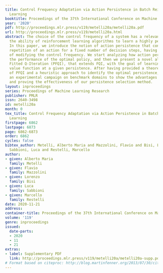 ```yaml
---
title: Control Frequency Adaptation via Action Persistence in Batch Reinforcement
  Learning
booktitle: Proceedings of the 37th International Conference on Machine Learning
year: '2020'
pdf: http://proceedings.mlr.press/v119/metelli20a/metelli20a.pdf
url: http://proceedings.mlr.press/v119/metelli20a.html
abstract: The choice of the control frequency of a system has a relevant impact on
  the ability of reinforcement learning algorithms to learn a highly performing policy.
  In this paper, we introduce the notion of action persistence that consists in the
  repetition of an action for a fixed number of decision steps, having the effect
  of modifying the control frequency. We start analyzing how action persistence affects
  the performance of the optimal policy, and then we present a novel algorithm, Persistent
  Fitted Q-Iteration (PFQI), that extends FQI, with the goal of learning the optimal
  value function at a given persistence. After having provided a theoretical study
  of PFQI and a heuristic approach to identify the optimal persistence, we present
  an experimental campaign on benchmark domains to show the advantages of action persistence
  and proving the effectiveness of our persistence selection method.
layout: inproceedings
series: Proceedings of Machine Learning Research
publisher: PMLR
issn: 2640-3498
id: metelli20a
month: 0
tex_title: Control Frequency Adaptation via Action Persistence in Batch Reinforcement
  Learning
firstpage: 6862
lastpage: 6873
page: 6862-6873
order: 6862
cycles: false
bibtex_author: Metelli, Alberto Maria and Mazzolini, Flavio and Bisi, Lorenzo and
  Sabbioni, Luca and Restelli, Marcello
author:
- given: Alberto Maria
  family: Metelli
- given: Flavio
  family: Mazzolini
- given: Lorenzo
  family: Bisi
- given: Luca
  family: Sabbioni
- given: Marcello
  family: Restelli
date: 2020-11-21
address: 
container-title: Proceedings of the 37th International Conference on Machine Learning
volume: '119'
genre: inproceedings
issued:
  date-parts:
  - 2020
  - 11
  - 21
extras:
- label: Supplementary PDF
  link: http://proceedings.mlr.press/v119/metelli20a/metelli20a-supp.pdf
# Format based on citeproc: http://blog.martinfenner.org/2013/07/30/citeproc-yaml-for-bibliographies/
---
```


